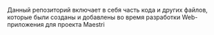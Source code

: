 Данный репозиторий включает в себя часть кода и других файлов, которые были созданы и добавлены во время разработки Web-приложения для проекта Maestri
